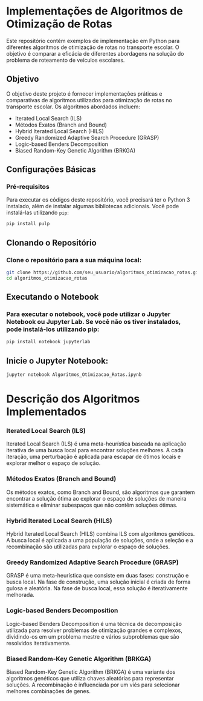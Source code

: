 # Implementações de Algoritmos de Otimização de Rotas

Este repositório contém exemplos de implementação em Python para diferentes algoritmos de otimização de rotas no transporte escolar. O objetivo é comparar a eficácia de diferentes abordagens na solução do problema de roteamento de veículos escolares.

## Objetivo

O objetivo deste projeto é fornecer implementações práticas e comparativas de algoritmos utilizados para otimização de rotas no transporte escolar. Os algoritmos abordados incluem:

- Iterated Local Search (ILS)
- Métodos Exatos (Branch and Bound)
- Hybrid Iterated Local Search (HILS)
- Greedy Randomized Adaptive Search Procedure (GRASP)
- Logic-based Benders Decomposition
- Biased Random-Key Genetic Algorithm (BRKGA)

## Configurações Básicas

### Pré-requisitos

Para executar os códigos deste repositório, você precisará ter o Python 3 instalado, além de instalar algumas bibliotecas adicionais. Você pode instalá-las utilizando `pip`:

```bash
pip install pulp
```

## Clonando o Repositório
### Clone o repositório para a sua máquina local:

```bash
git clone https://github.com/seu_usuario/algoritmos_otimizacao_rotas.git
cd algoritmos_otimizacao_rotas
```
## Executando o Notebook
### Para executar o notebook, você pode utilizar o Jupyter Notebook ou Jupyter Lab. Se você não os tiver instalados, pode instalá-los utilizando pip:

```bash
pip install notebook jupyterlab
```
## Inicie o Jupyter Notebook:

```bash
jupyter notebook Algoritmos_Otimizacao_Rotas.ipynb
```

# Descrição dos Algoritmos Implementados

### Iterated Local Search (ILS)
Iterated Local Search (ILS) é uma meta-heurística baseada na aplicação iterativa de uma busca local para encontrar soluções melhores. A cada iteração, uma perturbação é aplicada para escapar de ótimos locais e explorar melhor o espaço de solução.

### Métodos Exatos (Branch and Bound)
Os métodos exatos, como Branch and Bound, são algoritmos que garantem encontrar a solução ótima ao explorar o espaço de soluções de maneira sistemática e eliminar subespaços que não contêm soluções ótimas.

### Hybrid Iterated Local Search (HILS)
Hybrid Iterated Local Search (HILS) combina ILS com algoritmos genéticos. A busca local é aplicada a uma população de soluções, onde a seleção e a recombinação são utilizadas para explorar o espaço de soluções.

### Greedy Randomized Adaptive Search Procedure (GRASP)
GRASP é uma meta-heurística que consiste em duas fases: construção e busca local. Na fase de construção, uma solução inicial é criada de forma gulosa e aleatória. Na fase de busca local, essa solução é iterativamente melhorada.

### Logic-based Benders Decomposition
Logic-based Benders Decomposition é uma técnica de decomposição utilizada para resolver problemas de otimização grandes e complexos, dividindo-os em um problema mestre e vários subproblemas que são resolvidos iterativamente.

### Biased Random-Key Genetic Algorithm (BRKGA)
Biased Random-Key Genetic Algorithm (BRKGA) é uma variante dos algoritmos genéticos que utiliza chaves aleatórias para representar soluções. A recombinação é influenciada por um viés para selecionar melhores combinações de genes.
